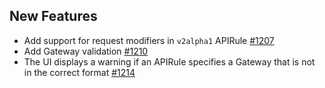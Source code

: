 ## New Features

- Add support for request modifiers in `v2alpha1` APIRule [#1207](https://github.com/kyma-project/api-gateway/pull/1207)
- Add Gateway validation [#1210](https://github.com/kyma-project/api-gateway/pull/1210)
- The UI displays a warning if an APIRule specifies a Gateway that is not in the correct format [#1214](https://github.com/kyma-project/api-gateway/pull/1214)
